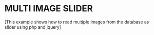 # MULTI IMAGE SLIDER

[This example shows how to read multiple images from the database as slider using php and jquery]